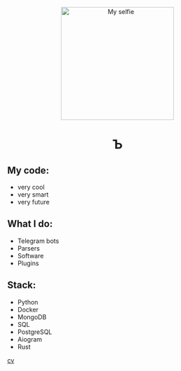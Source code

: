 <p align="center"><img src="https://i.imgur.com/9RQXaCw.jpeg" height="258" alt="My selfie"></img></p>
<h1 align="center">Ъ</h1>

## My code:
* very cool
* very smart
* very future

## What I do:
* Telegram bots
* Parsers
* Software
* Plugins

## Stack:
* Python
* Docker
* MongoDB
* SQL
* PostgreSQL
* Aiogram
* Rust


[cv](https://github.com/XRenso/cv/blob/main/README.md)
